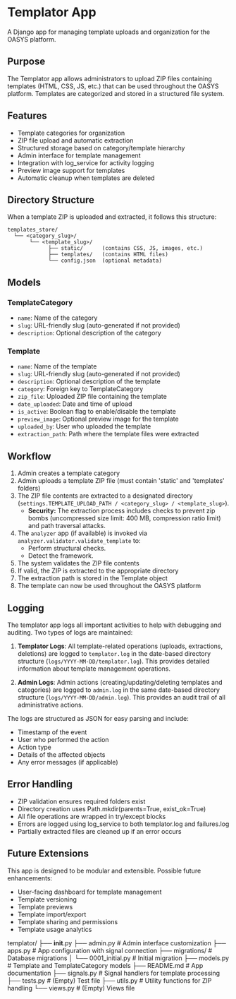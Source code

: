 # Templator App

A Django app for managing template uploads and organization for the OASYS platform.

## Purpose

The Templator app allows administrators to upload ZIP files containing templates (HTML, CSS, JS, etc.) that can be used throughout the OASYS platform. Templates are categorized and stored in a structured file system.

## Features

- Template categories for organization
- ZIP file upload and automatic extraction
- Structured storage based on category/template hierarchy
- Admin interface for template management
- Integration with log_service for activity logging
- Preview image support for templates
- Automatic cleanup when templates are deleted

## Directory Structure

When a template ZIP is uploaded and extracted, it follows this structure:

```
templates_store/
  └── <category_slug>/
       └── <template_slug>/
             ├── static/      (contains CSS, JS, images, etc.)
             ├── templates/   (contains HTML files)
             └── config.json  (optional metadata)
```

## Models

### TemplateCategory

- `name`: Name of the category
- `slug`: URL-friendly slug (auto-generated if not provided)
- `description`: Optional description of the category

### Template

- `name`: Name of the template
- `slug`: URL-friendly slug (auto-generated if not provided)
- `description`: Optional description of the template
- `category`: Foreign key to TemplateCategory
- `zip_file`: Uploaded ZIP file containing the template
- `date_uploaded`: Date and time of upload
- `is_active`: Boolean flag to enable/disable the template
- `preview_image`: Optional preview image for the template
- `uploaded_by`: User who uploaded the template
- `extraction_path`: Path where the template files were extracted

## Workflow

1. Admin creates a template category
2. Admin uploads a template ZIP file (must contain 'static' and 'templates' folders)
3.  The ZIP file contents are extracted to a designated directory (`settings.TEMPLATE_UPLOAD_PATH / <category_slug> / <template_slug>`).
    *   **Security:** The extraction process includes checks to prevent zip bombs (uncompressed size limit: 400 MB, compression ratio limit) and path traversal attacks.
4.  The `analyzer` app (if available) is invoked via `analyzer.validator.validate_template` to:
    *   Perform structural checks.
    *   Detect the framework.
5. The system validates the ZIP file contents
6. If valid, the ZIP is extracted to the appropriate directory
7. The extraction path is stored in the Template object
8. The template can now be used throughout the OASYS platform

## Logging

The templator app logs all important activities to help with debugging and auditing. Two types of logs are maintained:

1. **Templator Logs**: All template-related operations (uploads, extractions, deletions) are logged to `templator.log` in the date-based directory structure (`logs/YYYY-MM-DD/templator.log`). This provides detailed information about template management operations.

2. **Admin Logs**: Admin actions (creating/updating/deleting templates and categories) are logged to `admin.log` in the same date-based directory structure (`logs/YYYY-MM-DD/admin.log`). This provides an audit trail of all administrative actions.

The logs are structured as JSON for easy parsing and include:

- Timestamp of the event
- User who performed the action
- Action type
- Details of the affected objects
- Any error messages (if applicable)

## Error Handling

- ZIP validation ensures required folders exist
- Directory creation uses Path.mkdir(parents=True, exist_ok=True)
- All file operations are wrapped in try/except blocks
- Errors are logged using log_service to both templator.log and failures.log
- Partially extracted files are cleaned up if an error occurs

## Future Extensions

This app is designed to be modular and extensible. Possible future enhancements:

- User-facing dashboard for template management
- Template versioning
- Template previews
- Template import/export
- Template sharing and permissions
- Template usage analytics 

templator/
├── __init__.py
├── admin.py               # Admin interface customization
├── apps.py                # App configuration with signal connection
├── migrations/            # Database migrations
│   └── 0001_initial.py    # Initial migration
├── models.py              # Template and TemplateCategory models
├── README.md              # App documentation
├── signals.py             # Signal handlers for template processing
├── tests.py               # (Empty) Test file
├── utils.py               # Utility functions for ZIP handling
└── views.py               # (Empty) Views file 